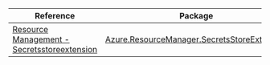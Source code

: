 | Reference | Package | Source |
|---|---|---|
|[Resource Management - Secretsstoreextension](resourcemanager.secretsstoreextension-readme.md)|[Azure.ResourceManager.SecretsStoreExtension](https://www.nuget.org/packages/Azure.ResourceManager.SecretsStoreExtension)|[GitHub](https://github.com/Azure/azure-sdk-for-net/blob/main/sdk/secretsstoreextension/Azure.ResourceManager.SecretsStoreExtension)|
